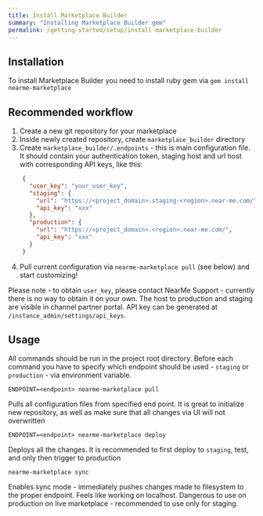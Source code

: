 ```yaml
---
title: Install Marketplace Builder
summary: "Installing Marketplace Builder gem"
permalink: /getting-started/setup/install-marketplace-builder
---
```

## Installation

To install Marketplace Builder you need to install ruby gem via `gem install nearme-marketplace`

## Recommended workflow
1. Create a new git repository for your marketplace
2. Inside newly created repository, create `marketplace_builder` directory
3. Create `marketplace_builder/.endpoints` - this is main configuration file. It should contain your authentication token, staging host and url host with corresponding API keys, like this:

```json
    {
      "user_key": "your_user_key",
      "staging": {
        "url": "https://<project_domain>.staging-<region>.near-me.com/",
        "api_key": "xxx"
      },
      "production": {
        "url": "https://<project_domain>.<region>.near-me.com/",
        "api_key": "xxx"
      }
    }
```
4. Pull current configuration via `nearme-marketplace pull` (see below) and start customizing!

Please note - to obtain `user_key`, please contact NearMe Support - currently there is no way to obtain it on your own.
The host to production and staging are visible in channel partner portal. API key can be generated at `/instance_admin/settings/api_keys`.

## Usage

All commands should be run in the project root directory. Before each command you have to specify which endpoint should be used - `staging` or `production` - via environment variable.

    ENDPOINT=<endpoint> nearme-marketplace pull

Pulls all configuration files from specified end point. It is great to initialize new repository, as well as make sure that all changes via UI will not overwritten

    ENDPOINT=<endpoint> nearme-marketplace deploy

Deploys all the changes. It is recommended to first deploy to `staging`, test, and only then trigger to production

    nearme-marketplace sync

Enables sync mode - immediately pushes changes made to filesystem to the proper endpoint. Feels like working on localhost. Dangerous to use on production on live marketplace - recommended to use only for staging.
